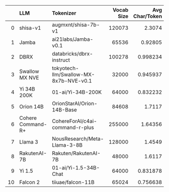 |    | LLM               | Tokenizer                              |   Vocab Size |   Avg Char/Token |
|---:|:------------------|:---------------------------------------|-------------:|-----------------:|
|  0 | shisa-v1          | augmxnt/shisa-7b-v1                    |       120073 |         2.3074   |
|  1 | Jamba             | ai21labs/Jamba-v0.1                    |        65536 |         0.92805  |
|  2 | DBRX              | databricks/dbrx-instruct               |       100278 |         0.998234 |
|  3 | Swallow MX NVE    | tokyotech-llm/Swallow-MX-8x7b-NVE-v0.1 |        32000 |         0.945937 |
|  4 | Yi 34B 200K       | 01-ai/Yi-34B-200K                      |        64000 |         0.832232 |
|  5 | Orion 14B         | OrionStarAI/Orion-14B-Base             |        84608 |         1.7117   |
|  6 | Cohere Command-R+ | CohereForAI/c4ai-command-r-plus        |       255000 |         1.64356  |
|  7 | Llama 3           | NousResearch/Meta-Llama-3-8B           |       128000 |         1.4549   |
|  8 | RakutenAI-7B      | Rakuten/RakutenAI-7B                   |        48000 |         1.6117   |
|  9 | Yi 1.5            | 01-ai/Yi-1.5-34B-Chat                  |        64000 |         0.831878 |
| 10 | Falcon 2          | tiiuae/falcon-11B                      |        65024 |         0.756638 |